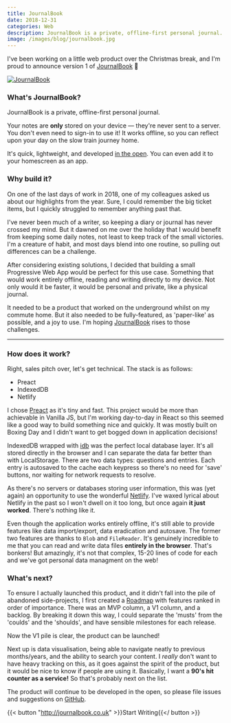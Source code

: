 ```yaml
---
title: JournalBook
date: 2018-12-31
categories: Web
description: JournalBook is a private, offline-first personal journal.
image: /images/blog/journalbook.jpg
---
```


I've been working on a little web product over the Christmas break, and I'm proud to announce version 1 of [JournalBook](https://journalbook.co.uk) 🎉

[![JournalBook](/images/blog/journalbook.jpg)](https://journalbook.co.uk)

### What's JournalBook?

JournalBook is a private, offline-first personal journal.

Your notes are **only** stored on your device — they're never sent to a server. You don't even need to sign-in to use it! It works offline, so you can reflect upon your day on the slow train journey home.

It's quick, lightweight, and developed [in the open](https://github.com/trys/JournalBook). You can even add it to your homescreen as an app.

### Why build it?

On one of the last days of work in 2018, one of my colleagues asked us about our highlights from the year. Sure, I could remember the big ticket items, but I quickly struggled to remember anything past that.

I've never been much of a writer, so keeping a diary or journal has never crossed my mind. But it dawned on me over the holiday that I would benefit from keeping some daily notes, not least to keep track of the small victories. I'm a creature of habit, and most days blend into one routine, so pulling out differences can be a challenge.

After considering existing solutions, I decided that building a small Progressive Web App would be perfect for this use case. Something that would work entirely offline, reading and writing directly to my device. Not only would it be faster, it would be personal and private, like a physical journal.

It needed to be a product that worked on the underground whilst on my commute home. But it also needed to be fully-featured, as 'paper-like' as possible, and a joy to use. I'm hoping [JournalBook](https://journalbook.co.uk) rises to those challenges.

---

### How does it work?

Right, sales pitch over, let's get technical. The stack is as follows:

- Preact
- IndexedDB
- Netlify

I chose [Preact](http://preactjs.com) as it's tiny and fast. This project would be more than achievable in Vanilla JS, but I'm working day-to-day in React so this seemed like a good way to build something nice and quickly. It was mostly built on Boxing Day and I didn't want to get bogged down in application decisions!

IndexedDB wrapped with [idb](https://www.npmjs.com/package/idb) was the perfect local database layer. It's all stored directly in the browser and I can separate the data far better than with LocalStorage. There are two data types: questions and entries. Each entry is autosaved to the cache each keypress so there's no need for 'save' buttons, nor waiting for network requests to resolve.

As there's no servers or databases storing user information, this was (yet again) an opportunity to use the wonderful [Netlify](http://netlify.com). I've waxed lyrical about Netlify in the past so I won't dwell on it too long, but once again **it just worked**. There's nothing like it.

Even though the application works entirely offline, it's still able to provide features like data import/export, data eradication and autosave. The former two features are thanks to `Blob` and `FileReader`. It's genuinely incredible to me that you can read and write data files **entirely in the browser**. That's bonkers! But amazingly, it's not that complex, 15-20 lines of code for each and we've got personal data managment on the web!

### What's next?

To ensure I actually launched this product, and it didn't fall into the pile of abandoned side-projects, I first created a [Roadmap](https://github.com/trys/JournalBook/projects/1) with features ranked in order of importance. There was an MVP column, a V1 column, and a backlog. By breaking it down this way, I could separate the 'musts' from the 'coulds' and the 'shoulds', and have sensible milestones for each release.

Now the V1 pile is clear, the product can be launched!

Next up is data visualisation, being able to navigate neatly to previous months/years, and the ability to search your content. I _really_ don't want to have heavy tracking on this, as it goes against the spirit of the product, but it would be nice to know if people are using it. Basically, I want a **90's hit counter as a service!** So that's probably next on the list.

The product will continue to be developed in the open, so please file issues and suggestions on [GitHub](https://github.com/trys/JournalBook).

{{< button "http://journalbook.co.uk" >}}Start Writing{{</ button >}}

